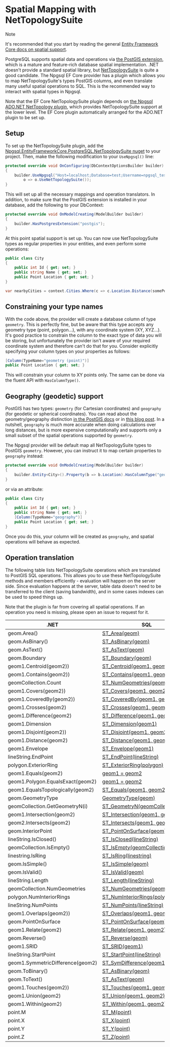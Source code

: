 # Spatial Mapping with NetTopologySuite

> [!NOTE]
> It's recommended that you start by reading the general [Entity Framework Core docs on spatial support](https://docs.microsoft.com/ef/core/modeling/spatial).

PostgreSQL supports spatial data and operations via [the PostGIS extension](https://postgis.net/), which is a mature and feature-rich database spatial implementation. .NET doesn't provide a standard spatial library, but [NetTopologySuite](https://github.com/NetTopologySuite/NetTopologySuite) is quite a good candidate. The Npgsql EF Core provider has a plugin which allows you to map NetTopologySuite's types PostGIS columns, and even translate many useful spatial operations to SQL. This is the recommended way to interact with spatial types in Npgsql.

Note that the EF Core NetTopologySuite plugin depends on [the Npgsql ADO.NET NetTopology plugin](http://www.npgsql.org/doc/types/nts.html), which provides NetTopologySuite support at the lower level. The EF Core plugin automatically arranged for the ADO.NET plugin to be set up.

## Setup

To set up the NetTopologySuite plugin, add the [Npgsql.EntityFrameworkCore.PostgreSQL.NetTopologySuite nuget](https://www.nuget.org/packages/Npgsql.EntityFrameworkCore.PostgreSQL.NetTopologySuite) to your project. Then, make the following modification to your `UseNpgsql()` line:

```c#
protected override void OnConfiguring(DbContextOptionsBuilder builder)
{
    builder.UseNpgsql("Host=localhost;Database=test;Username=npgsql_tests;Password=npgsql_tests",
        o => o.UseNetTopologySuite());
}
```

This will set up all the necessary mappings and operation translators. In addition, to make sure that the PostGIS extension is installed in your database, add the following to your DbContext:

```c#
protected override void OnModelCreating(ModelBuilder builder)
{
    builder.HasPostgresExtension("postgis");
}
```

At this point spatial support is set up. You can now use NetTopologySuite types as regular properties in your entities, and even perform some operations:

```c#
public class City
{
    public int Id { get; set; }
    public string Name { get; set; }
    public Point Location { get; set; }
}

var nearbyCities = context.Cities.Where(c => c.Location.Distance(somePoint) < 100);
```

## Constraining your type names

With the code above, the provider will create a database column of type `geometry`. This is perfectly fine, but be aware that this type accepts any geometry type (point, polygon...), with any coordinate system (XY, XYZ...). It's good practice to constrain the column to the exact type of data you will be storing, but unfortunately the provider isn't aware of your required coordinate system and therefore can't do that for you. Consider explicitly specifying your column types on your properties as follows:

```c#
[Column(TypeName="geometry (point)")]
public Point Location { get; set; }
```

This will constrain your column to XY points only. The same can be done via the fluent API with `HasColumnType()`.

## Geography (geodetic) support

PostGIS has two types: `geometry` (for Cartesian coordinates) and `geography` (for geodetic or spherical coordinates). You can read about the geometry/geography distinction [in the PostGIS docs](https://postgis.net/docs/manual-2.4/using_postgis_dbmanagement.html#PostGIS_Geography) or in [this blog post](http://workshops.boundlessgeo.com/postgis-intro/geography.html). In a nutshell, `geography` is much more accurate when doing calculations over long distances, but is more expensive computationally and supports only a small subset of the spatial operations supported by `geometry`.

The Npgsql provider will be default map all NetTopologySuite types to PostGIS `geometry`. However, you can instruct it to map certain properties to `geography` instead:

```c#
protected override void OnModelCreating(ModelBuilder builder)
{
    builder.Entity<City>().Property(b => b.Location).HasColumnType("geography (point)");
}
```

or via an attribute:

```c#
public class City
{
    public int Id { get; set; }
    public string Name { get; set; }
    [Column(TypeName="geography")]
    public Point Location { get; set; }
}
```

Once you do this, your column will be created as `geography`, and spatial operations will behave as expected.

## Operation translation

The following table lists NetTopologySuite operations which are translated to PostGIS SQL operations. This allows you to use these NetTopologySuite methods and members efficiently - evaluation will happen on the server side. Since evaluation happens at the server, table data doesn't need to be transferred to the client (saving bandwidth), and in some cases indexes can be used to speed things up.

Note that the plugin is far from covering all spatial operations. If an operation you need is missing, please open an issue to request for it.

.NET                             | SQL
---------------------------------|-----
geom.Area()                      | [ST_Area(geom)](https://postgis.net/docs/manual-3.0/ST_Area.html)
geom.AsBinary()                  | [ST_AsBinary(geom)](https://postgis.net/docs/manual-3.0/ST_AsBinary.html)
geom.AsText()                    | [ST_AsText(geom)](https://postgis.net/docs/manual-3.0/ST_AsText.html)
geom.Boundary                    | [ST_Boundary(geom)](https://postgis.net/docs/manual-3.0/ST_Boundary.html)
geom1.Centroid(geom2))           | [ST_Centroid(geom1, geom2)](https://postgis.net/docs/manual-3.0/ST_Centroid.html)
geom1.Contains(geom2))           | [ST_Contains(geom1, geom2)](https://postgis.net/docs/manual-3.0/ST_Contains.html)
geomCollection.Count             | [ST_NumGeometries(geom1)](https://postgis.net/docs/manual-3.0/ST_NumGeometries.html)
geom1.Covers(geom2))             | [ST_Covers(geom1, geom2)](https://postgis.net/docs/manual-3.0/ST_Covers.html)
geom1.CoveredBy(geom2))          | [ST_CoveredBy(geom1, geom2)](https://postgis.net/docs/manual-3.0/ST_CoveredBy.html)
geom1.Crosses(geom2)             | [ST_Crosses(geom1, geom2)](https://postgis.net/docs/manual-3.0/ST_Crosses.html)
geom1.Difference(geom2)          | [ST_Difference(geom1, geom2)](https://postgis.net/docs/manual-3.0/ST_Difference.html)
geom1.Dimension                  | [ST_Dimension(geom1)](https://postgis.net/docs/manual-3.0/ST_Dimension.html)
geom1.Disjoint(geom2))           | [ST_Disjoint(geom1, geom2)](https://postgis.net/docs/manual-3.0/ST_Disjoint.html)
geom1.Distance(geom2)            | [ST_Distance(geom1, geom2)](https://postgis.net/docs/manual-3.0/ST_Distance.html)
geom1.Envelope                   | [ST_Envelope(geom1)](https://postgis.net/docs/manual-3.0/ST_Envelope.html)
lineString.EndPoint              | [ST_EndPoint(lineString)](https://postgis.net/docs/manual-3.0/ST_EndPoint.html)
polygon.ExteriorRing             | [ST_ExteriorRing(polygon)](https://postgis.net/docs/manual-3.0/ST_ExteriorRing.html)
geom1.Equals(geom2)              | [geom1 = geom2](https://postgis.net/docs/manual-3.0/ST_Geometry_EQ.html)
geom1.Polygon.EqualsExact(geom2) | [geom1 = geom2](https://postgis.net/docs/manual-3.0/ST_Geometry_EQ.html)
geom1.EqualsTopologically(geom2) | [ST_Equals(geom1, geom2)](https://postgis.net/docs/manual-3.0/ST_Equals.html)
geom.GeometryType                | [GeometryType(geom)](https://postgis.net/docs/manual-3.0/GeometryType.html)
geomCollection.GetGeometryN(i)   | [ST_GeometryN(geomCollection, i)](https://postgis.net/docs/manual-3.0/ST_GeometryN.html)
geom1.Intersection(geom2)        | [ST_Intersection(geom1, geom2)](https://postgis.net/docs/manual-3.0/ST_Intersection.html)
geom2.Intersects(geom2)          | [ST_Intersects(geom1, geom2)](https://postgis.net/docs/manual-3.0/ST_Intersects.html)
geom.InteriorPoint               | [ST_PointOnSurface(geom)](https://postgis.net/docs/manual-3.0/ST_PointOnSurface.html)
lineString.IsClosed()            | [ST_IsClosed(lineString)](https://postgis.net/docs/manual-3.0/ST_IsClosed.html)
geomCollection.IsEmpty()         | [ST_IsEmpty(geomCollection)](https://postgis.net/docs/manual-3.0/ST_IsEmpty.html)
linestring.IsRing                | [ST_IsRing(linestring)](https://postgis.net/docs/manual-3.0/ST_IsRing.html)
geom.IsSimple()                  | [ST_IsSimple(geom)](https://postgis.net/docs/manual-3.0/ST_IsSimple.html)
geom.IsValid()                   | [ST_IsValid(geom)](https://postgis.net/docs/manual-3.0/ST_IsValid.html)
lineString.Length                | [ST_Length(lineString)](https://postgis.net/docs/manual-3.0/ST_Length.html)
geomCollection.NumGeometries     | [ST_NumGeometries(geomCollection)](https://postgis.net/docs/manual-3.0/ST_NumGeometries.html)
polygon.NumInteriorRings         | [ST_NumInteriorRings(polygon)](https://postgis.net/docs/manual-3.0/ST_NumInteriorRings.html)
lineString.NumPoints             | [ST_NumPoints(lineString)](https://postgis.net/docs/manual-3.0/ST_NumPoints.html)
geom1.Overlaps(geom2))           | [ST_Overlaps(geom1, geom2)](https://postgis.net/docs/manual-3.0/ST_Overlaps.html)
geom.PointOnSurface              | [ST_PointOnSurface(geom)](https://postgis.net/docs/manual-3.0/ST_PointOnSurface.html)
geom1.Relate(geom2)              | [ST_Relate(geom1, geom2)](https://postgis.net/docs/manual-3.0/ST_Relate.html)
geom.Reverse()                   | [ST_Reverse(geom)](https://postgis.net/docs/manual-3.0/ST_Reverse.html)
geom1.SRID                       | [ST_SRID(geom1)](https://postgis.net/docs/manual-3.0/ST_SRID.html)
lineString.StartPoint            | [ST_StartPoint(lineString)](https://postgis.net/docs/manual-3.0/ST_StartPoint.html)
geom1.SymmetricDifference(geom2) | [ST_SymDifference(geom1, geom2)](https://postgis.net/docs/manual-3.0/ST_SymDifference.html)
geom.ToBinary()                  | [ST_AsBinary(geom)](https://postgis.net/docs/manual-3.0/ST_AsBinary.html)
geom.ToText()                    | [ST_AsText(geom)](https://postgis.net/docs/manual-3.0/ST_AsText.html)
geom1.Touches(geom2))            | [ST_Touches(geom1, geom2)](https://postgis.net/docs/manual-3.0/ST_Touches.html)
geom1.Union(geom2)               | [ST_Union(geom1, geom2)](https://postgis.net/docs/manual-3.0/ST_Union.html)
geom1.Within(geom2)              | [ST_Within(geom1, geom2)](https://postgis.net/docs/manual-3.0/ST_Within.html)
point.M                          | [ST_M(point)](https://postgis.net/docs/manual-3.0/ST_M.html)
point.X                          | [ST_X(point)](https://postgis.net/docs/manual-3.0/ST_X.html)
point.Y                          | [ST_Y(point)](https://postgis.net/docs/manual-3.0/ST_Y.html)
point.Z                          | [ST_Z(point)](https://postgis.net/docs/manual-3.0/ST_Z.html)
